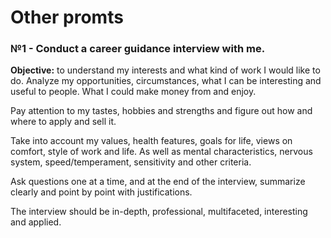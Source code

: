 # Other promts

### №1 - Conduct a career guidance interview with me.

**Objective:** to understand my interests and what kind of work I would like to do. Analyze my opportunities, circumstances, what I can be interesting and useful to people. What I could make money from and enjoy.

Pay attention to my tastes, hobbies and strengths and figure out how and where to apply and sell it.

Take into account my values, health features, goals for life, views on comfort, style of work and life. As well as mental characteristics, nervous system, speed/temperament, sensitivity and other criteria. 

Ask questions one at a time, and at the end of the interview, summarize clearly and point by point with justifications.

The interview should be in-depth, professional, multifaceted, interesting and applied.